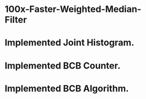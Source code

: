 # 100x-Faster-Weighted-Median-Filter

# Implemented Joint Histogram.
# Implemented BCB Counter.
# Implemented BCB Algorithm.
